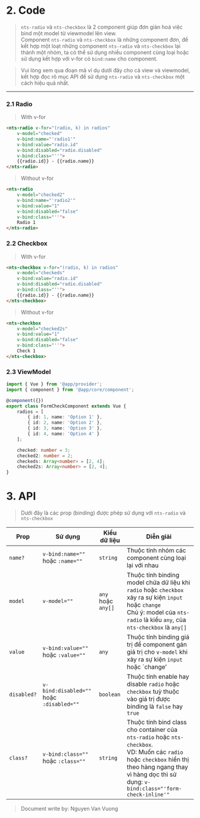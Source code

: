 # 2. Code
> `nts-radio` và `nts-checkbox` là 2 component giúp đơn giản hoá việc bind một model từ viewmodel lên view.<br /> Component `nts-radio` và `nts-checkbox` là những component đơn, để kết hợp một loạt những component `nts-radio` và `nts-checkbox` lại thành một nhóm, ta có thể sử dụng nhiều component cùng loại hoặc sử dụng kết hợp với v-for có `bind:name` cho component.

> Vui lòng xem qua đoạn mã ví dụ dưới đây cho cả view và viewmodel, kết hợp đọc rõ mục API để sử dụng `nts-radio` và `nts-checkbox` một cách hiệu quả nhất.
-----
### 2.1 Radio
> With v-for
```html
<nts-radio v-for="(radio, k) in radios"
    v-model="checked"
    v-bind:name="'radio1'"
    v-bind:value="radio.id"
    v-bind:disabled="radio.disabled"
    v-bind:class="''">
    {{radio.id}} - {{radio.name}}
</nts-radio>
```
> Without v-for
```html
<nts-radio
    v-model="checked2"
    v-bind:name="'radio2'"
    v-bind:value="1"
    v-bind:disabled="false"
    v-bind:class="''">
    Radio 1
</nts-radio>
```
### 2.2 Checkbox
> With v-for
```html
<nts-checkbox v-for="(radio, k) in radios"
    v-model="checkeds"
    v-bind:value="radio.id"
    v-bind:disabled="radio.disabled"
    v-bind:class="''">
    {{radio.id}} - {{radio.name}}
</nts-checkbox>
```
> Without v-for
```html
<nts-checkbox
    v-model="checked2s"
    v-bind:value="1"
    v-bind:disabled="false"
    v-bind:class="''">
    Check 1
</nts-checkbox>
```
### 2.3 ViewModel
```typescript
import { Vue } from '@app/provider';
import { component } from '@app/core/component';

@component({})
export class FormCheckComponent extends Vue {
    radios = [
        { id: 1, name: 'Option 1' },
        { id: 2, name: 'Option 2' },
        { id: 3, name: 'Option 3' },
        { id: 4, name: 'Option 4' }
    ];

    checked: number = 3;
    checked2: number = 2;
    checkeds: Array<number> = [2, 4];
    checked2s: Array<number> = [2, 4];
}
```
# 3. API
> Dưới đây là các prop (binding) được phép sử dụng với `nts-radio` và `nts-checkbox`

| Prop | Sử dụng | Kiểu dữ liệu | Diễn giải |
| -----|---------|--------------|-----------|
| `name?` | `v-bind:name=""` hoặc `:name=""` | `string` | Thuộc tính nhóm các component cùng loại lại với nhau |
| `model`| `v-model=""` | `any` hoặc `any[]` | Thuộc tính binding model chứa dữ liệu khi `radio` hoặc `checkbox` xảy ra sự kiện `input` hoặc `change` <br /> Chú ý: model của `nts-radio` là kiểu `any`, của `nts-checkbox` là `any[]` |
| `value`| `v-bind:value=""` hoặc `:value=""` | `any` | Thuộc tính binding giá trị để component gán giá trị cho `v-model` khi xảy ra sự kiện `input` hoặc `change' |
| `disabled?` | `v-bind:disabled=""` hoặc `:disabled=""` | `boolean` | Thuộc tính enable hay disable `radio` hoặc `checkbox` tuỳ thuộc vào giá trị được binding là `false` hay `true` |
| `class?` | `v-bind:class=""` hoặc `:class=""` | `string` | Thuộc tính bind class cho container của `nts-radio` hoặc `nts-checkbox`. <br /> VD: Muốn các `radio` hoặc `checkbox` hiển thị theo hàng ngang thay vì hàng dọc thì sử dụng: `v-bind:class="'form-check-inline'"` |







> Document write by: Nguyen Van Vuong